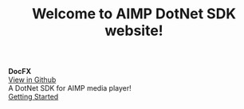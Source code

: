 ﻿---
title: Welcome to AIMP DotNet SDK website!
documentType: index
---
<style type="text/css">
footer{
  position: relative;
}
</style>
<div class="hero">
  <div class="wrap">
    <div class="text">
      <strong>DocFX</strong>
    </div>
    <div class="buttons-unit-small">
      </span><a class="github-link" href="https://github.com/martin211/aimp_dotnet">View in Github</a>
    </div>
    <div class="minitext">
    A DotNet SDK for AIMP media player!
    </div>
    <div class="buttons-unit">
      <a href="api/AIMP.SDK.html" class="button"><i class="glyphicon glyphicon-send"></i>Getting Started</a>      
    </div>
  </div>
</div>
